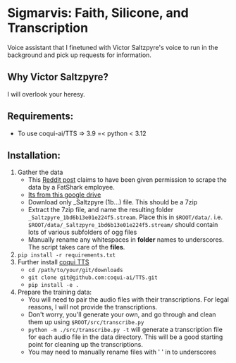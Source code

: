 # Sigmarvis: Faith, Silicone, and Transcription
Voice assistant that I finetuned with Victor Saltzpyre's voice to run in the background and pick up requests for information.

## Why Victor Saltzpyre?
I will overlook your heresy.

## Requirements:
- To use coqui-ai/TTS => 3.9 =< python < 3.12

## Installation:
1. Gather the data
    * This [Reddit post](https://www.reddit.com/r/Vermintide/comments/pmrw0g/updated_audio_files_rip_voice_lines_sound_effects/) claims to have been given permission to scrape the data by a FatShark employee.
    * [Its from this google drive](https://drive.google.com/drive/folders/1GmG7Il91MJ2fbT9VrvryCGf3xzfALAbL)
    * Download only _Saltzpyre (1b...) file. This should be a 7zip
    * Extract the 7zip file, and name the resulting folder `_Saltzpyre_1bd6b13e01e224f5.stream`. Place this in `$ROOT/data/`. i.e. `$ROOT/data/_Saltzpyre_1bd6b13e01e224f5.stream/` should contain lots of various subfolders of ogg files
    * Manually rename any whitespaces in **folder** names to underscores. The script takes care of the **files**.
2. `pip install -r requirements.txt`
3. Further install [coqui TTS](https://github.com/coqui-ai/TTS)
    * `cd /path/to/your/git/downloads`
    * `git clone git@github.com:coqui-ai/TTS.git`
    * `pip install -e .`
4. Prepare the training data:
    * You will need to pair the audio files with their transcriptions. For legal reasons, I will not provide the transcriptions.
    * Don't worry, you'll generate your own, and go through and clean them up using `$ROOT/src/transcribe.py`
    * `python -m ./src/transcribe.py -t` will generate a transcription file for each audio file in the data directory. This will be a good starting point for cleaning up the transcriptions.
    * You may need to manually rename files with ' ' in to underscores
